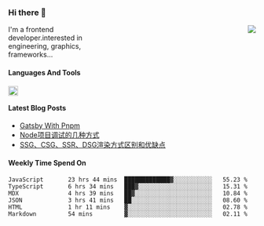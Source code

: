 <!--
**zhaohuanyuu/zhaohuanyuu** is a ✨ _special_ ✨ repository because its `README.md` (this file) appears on your GitHub profile.
-->

### Hi there 👋

<picture>
  <source media="(prefers-color-scheme: dark)" srcset="https://github-readme-stats.vercel.app/api?username=zhaohuanyuu&count_private=true&show_icons=true&theme=city_lights">
  <img align="right" src="https://github-readme-stats.vercel.app/api?username=zhaohuanyuu&count_private=true&show_icons=true">
</picture>

<p style="width:45%">I'm a frontend developer.interested in engineering, graphics, frameworks...</p>

#### Languages And Tools

<img align="left" height="20" src="https://skillicons.dev/icons?i=js,ts,nodejs,react,vue,gatsby,materialui,graphql,nestjs,electron,flutter" />

</br>

#### Latest Blog Posts
<!-- BLOG-POST-LIST:START -->
- [Gatsby With Pnpm](https://zhy.gatsbyjs.io/blog/gatsby-pnpm)
- [Node项目调试的几种方式](https://zhy.gatsbyjs.io/blog/node-debug)
- [SSG、CSG、SSR、DSG渲染方式区别和优缺点](https://zhy.gatsbyjs.io/blog/site-rendering)
<!-- BLOG-POST-LIST:END -->

#### Weekly Time Spend On
<!--START_SECTION:waka-->

```text
JavaScript       23 hrs 44 mins  █████████████▓░░░░░░░░░░░   55.23 %
TypeScript       6 hrs 34 mins   ███▓░░░░░░░░░░░░░░░░░░░░░   15.31 %
MDX              4 hrs 39 mins   ██▓░░░░░░░░░░░░░░░░░░░░░░   10.84 %
JSON             3 hrs 41 mins   ██░░░░░░░░░░░░░░░░░░░░░░░   08.60 %
HTML             1 hr 11 mins    ▓░░░░░░░░░░░░░░░░░░░░░░░░   02.78 %
Markdown         54 mins         ▓░░░░░░░░░░░░░░░░░░░░░░░░   02.11 %
```

<!--END_SECTION:waka-->

